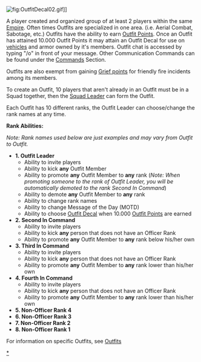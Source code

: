 ![](OutfitDecal02.md.gif "fig:OutfitDecal02.gif")\]\]

A player created and organized group of at least 2 players within the
same [Empire](Empire.md "wikilink"). Often times Outfits are specialized in
one area. (i.e. Aerial Combat, Sabotage, etc.) Outfits have the ability
to earn [Outfit Points](Outfit_Points.md "wikilink"). Once an Outfit has
attained 10.000 Outfit Points it may attain an Outfit Decal for use on
[vehicles](vehicle.md "wikilink") and armor owned by it's members. Outfit
chat is accessed by typing "/o" in front of your message. Other
Communication Commands can be found under the
[Commands](Commands.md "wikilink") Section.

Outfits are also exempt from gaining [Grief
points](Grief_points.md "wikilink") for friendly fire incidents among its
members.

To create an Outfit, 10 players that aren't already in an Outfit must be
in a Squad together, then the [Squad Leader](Squad_Leader.md "wikilink")
can form the Outfit.

Each Outfit has 10 different ranks, the Outfit Leader can choose/change
the rank names at any time.

**Rank Abilities:**

_Note: Rank names used below are just examples and may vary from Outfit
to Outfit._

- **1. Outfit Leader**
  - Ability to invite players
  - Ability to kick **any** Outfit Member
  - Ability to promote **any** Outfit Member to **any** rank (_Note:
    When promoting someone to the rank of Outfit Leader, you will be
    automatically demoted to the rank Second In Command_)
  - Ability to demote **any** Outfit Member to **any** rank
  - Ability to change rank names
  - Ability to change Message of the Day (MOTD)
  - Ability to choose [Outfit Decal](Outfit_Decal.md "wikilink") when
    10.000 [Outfit Points](Outfit_Points.md "wikilink") are earned
- **2. Second In Command**
  - Ability to invite players
  - Ability to kick **any** person that does not have an Officer
    Rank
  - Ability to promote **any** Outfit Member to **any** rank below
    his/her own
- **3. Third In Command**
  - Ability to invite players
  - Ability to kick **any** person that does not have an Officer
    Rank
  - Ability to promote **any** Outfit Member to **any** rank lower
    than his/her own
- **4. Fourth In Command**
  - Ability to invite players
  - Ability to kick **any** person that does not have an Officer
    Rank
  - Ability to promote **any** Outfit Member to **any** rank lower
    than his/her own
- **5. Non-Officer Rank 4**
- **6. Non-Officer Rank 3**
- **7. Non-Officer Rank 2**
- **8. Non-Officer Rank 1**

For information on specific Outfits, see [Outfits](Outfits.md "wikilink")

[\*](Category:Outfits.md "wikilink")
